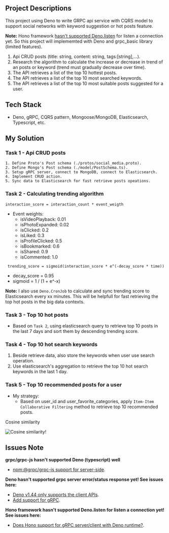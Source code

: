 ## Project Descriptions

This project using Deno to write GRPC api service with CQRS model to support social networks with keyword suggestion or hot posts feature.

**Note:** Hono framework [hasn't supported Deno.listen](#issues-note) for listen a connection yet. So this project will implememted with Deno and grpc_basic library (limited features).

1. Api CRUD posts (title: string, content: string, tags:[string],...).
2. Research the algorithm to calculate the increase or decrease in trend of an posts or keyword (trend must gradually decrease over time).
3. The API retrieves a list of the top 10 hottest posts.
4. The API retrieves a list of the top 10 most searched keywords.
5. The API retrieves a list of the top 10 most suitable posts suggested for a user.

## Tech Stack

- Deno, gRPC, CQRS pattern, Mongoose/MongoDB, Elasticsearch, Typescript, etc.

## My Solution

### Task 1 - Api CRUD posts

    1. Define Proto's Post schema (./protos/social_media.proto).
    2. Define Mongo's Post schema (./model/PostSchema.ts).
    3. Setup gRPC server, connect to MongoDB, connect to Elasticsearch.
    4. Implement CRUD action.
    5. Sync data to Elasticsearch for fast retrieve posts opeations.

### Task 2 - Calculating trending algorithm

` interaction_score = interaction_count * event_weigth `

- Event weights:
    - isVideoPlayback: 0.01
    - isPhotoExpanded: 0.02
    - isClicked: 0.2
    - isLiked: 0.3
    - isProfileClicked: 0.5
    - isBookmarked: 0.6
    - isShared: 0.9
    - isCommented: 1.0

` trending_score = sigmoid(interaction_score * e^(-decay_score * time))`

- decay_score = 0.95
- sigmoid = 1 / (1 + e^-x)

**Note:** I also use `Deno.CronJob` to calculate and sync trending score to  Elasticsearch every xx minutes. This will be helpfull for fast retrieving the top hot posts in the big data contexts.

### Task 3 - Top 10 hot posts

- Based on `Task 2`, using elasticsearch query to retrieve top 10 posts in the last 7 days and sort them by descending trending score.

### Task 4 - Top 10 hot search keywords

1. Beside retrieve data, also store the keywords when user use search operation.
2. Use elasticsearch's aggregation to retrieve the top 10 hot search keywords in the last 1 day.

### Task 5 - Top 10 recommended posts for a user

- My strategy:
    - Based on user_id and user_favorite_categories, apply `Item-Item Collaborative Filtering` method to retrieve top 10 recommended posts.

Cosine similarity

![Cosine similarity!](https://miro.medium.com/v2/resize:fit:1400/1*LfW66-WsYkFqWc4XYJbEJg.png)

## Issues Note

**grpc/grpc-js hasn't supported Deno (typescript) well**
- [npm:@grpc/grpc-js support for server-side](https://github.com/denoland/deno/issues/23714).

**Deno hasn't supported grpc server error/status response yet! See issues here:** 
- [Deno v1.44 only supports the client APIs](https://github.com/denoland/deno/issues/23714).
- [Add support for gRPC](https://github.com/denoland/deno/issues/3326).

**Hono framework hasn't supported Deno.listen for listen a connection yet! See issues here:**
- [Does Hono support for gRPC server/client with Deno runtime?](https://github.com/orgs/honojs/discussions/2903).